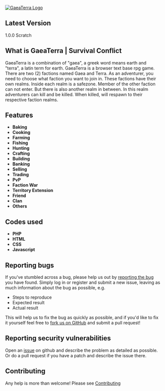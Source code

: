 [![GaeaTerra Logo](https://i.imgur.com/VTdThUP.png)](https://napirrelab.com)

## Latest Version
1.0.0 Scratch

## What is GaeaTerra | Survival Conflict

GaeaTerra is a combination of "gaea", a greek word means earth and "terra", a latin term for earth. GaeaTerra is a browser text base rpg game. There are two (2) factions named Gaea and Terra. As an adventurer, you need to choose what faction you want to join in. These factions have their own realms. Inside each realm is a safezone. Member of the other faction can not enter. But there is also another realm in between. In this realm adventurers can kill and be killed. When killed, will respawn to their respective faction realms.

## Features

- **Baking**
- **Cooking**
- **Farming**
- **Fishing**
- **Hunting**
- **Crafting**
- **Building**
- **Banking**
- **Selling**
- **Trading**
- **PvP**
- **Faction War**
- **Territory Extension**
- **Friend**
- **Clan**
- **Others**


## Codes used

- **PHP**
- **HTML**
- **CSS**
- **Javascript**

## Reporting bugs
If you've stumbled across a bug, please help us out by [reporting the bug](https://github.com/napirrelab) you have found. Simply log in or register and submit a new issue, leaving as much information about the bug as possible, e.g.

* Steps to reproduce
* Expected result
* Actual result

This will help us to fix the bug as quickly as possible, and if you'd like to fix it yourself feel free to [fork us on GitHub](https://github.com/napirrelab) and submit a pull request!

## Reporting security vulnerabilities
Open an [issue](https://github.com/napirrelab) on github and describe the problem as detailed as possible. Or do a pull request if you have a patch and describe the issue there.

## Contributing

Any help is more than welcome! Please see [Contributing](CONTRIBUTING.md)

